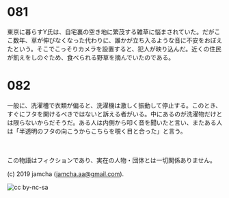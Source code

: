 

# 081

東京に暮らすY氏は、自宅裏の空き地に繁茂する雑草に悩まされていた。だがここ数年、草が伸びなくなった代わりに、誰かが立ち入るような音に不安をおぼえたという。そこでこっそりカメラを設置すると、犯人が映り込んだ。近くの住民が飢えをしのぐため、食べられる野草を摘んでいたのである。

# 082

一般に、洗濯槽で衣類が偏ると、洗濯機は激しく振動して停止する。このとき、すぐにフタを開けるべきではないと訴える者がいる。中にあるのが洗濯物だけとは限らないからだそうだ。ある人は内側から叩く音を聞いたと言い、またある人は「半透明のフタの向こうからこちらを覗く目と合った」と言う。

<br>  
<br>  
この物語はフィクションであり、実在の人物・団体とは一切関係ありません。  

(c) 2019 jamcha (jamcha.aa@gmail.com).  

![cc by-nc-sa](https://i.creativecommons.org/l/by-nc-sa/4.0/88x31.png)  

